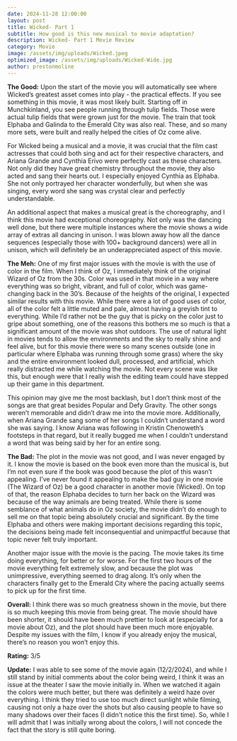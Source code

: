 ```yaml
---
date: 2024-11-28 12:00:00
layout: post
title: Wicked- Part 1
subtitle: How good is this new musical to movie adaptation?
description: Wicked- Part 1 Movie Review
category: Movie
image: /assets/img/uploads/Wicked.jpeg
optimized_image: /assets/img/uploads/Wicked-Wide.jpg
author: prestonmoline
---
```


**The Good:**
Upon the start of the movie you will automatically see where Wicked’s greatest asset comes into play - the practical effects. If you see something in this movie, it was most likely built. Starting off in Munchkinland, you see people running through tulip fields. Those were actual tulip fields that were grown just for the movie. The train that took Elphaba and Galinda to the Emerald City was also real. These, and so many more sets, were built and really helped the cities of Oz come alive. 

For Wicked being a musical and a movie, it was crucial that the film cast actresses that could both sing and act for their respective characters, and Ariana Grande and Cynthia Erivo were perfectly cast as these characters. Not only did they have great chemistry throughout the movie, they also acted and sang their hearts out. I especially enjoyed Cynthia as Elphaba. She not only portrayed her character wonderfully, but when she was singing, every word she sang was crystal clear and perfectly understandable.

An additional aspect that makes a musical great is the choreography, and I think this movie had exceptional choreography. Not only was the dancing well done, but there were multiple instances where the movie shows a wide array of extras all dancing in unison. I was blown away how all the dance sequences (especially those with 100+ background dancers) were all in unison, which will definitely be an underappreciated aspect of this movie.

**The Meh:**
One of my first major issues with the movie is with the use of color in the film. When I think of Oz, I immediately think of the original Wizard of Oz from the 30s. Color was used in that movie in a way where everything was so bright, vibrant, and full of color, which was game-changing back in the 30’s. Because of the heights of the original, I expected similar results with this movie. While there were a lot of good uses of color, all of the color felt a little muted and pale, almost having a greyish tint to everything. While I’d rather not be the guy that is picky on the color just to gripe about something, one of the reasons this bothers me so much is that a significant amount of the movie was shot outdoors. The use of natural light in movies tends to allow the environments and the sky to really shine and feel alive, but for this movie there were so many scenes outside (one in particular where Elphaba was running through some grass) where the sky and the entire environment looked dull, processed, and artificial, which really distracted me while watching the movie. Not every scene was like this, but enough were that I really wish the editing team could have stepped up their game in this department.

This opinion may give me the most backlash, but I don’t think most of the songs are that great besides Popular and Defy Gravity. The other songs weren’t memorable and didn’t draw me into the movie more. Additionally, when Ariana Grande sang some of her songs I couldn’t understand a word she was saying. I know Ariana was following in Kristin Chenoweth’s footsteps in that regard, but it really bugged me when I couldn’t understand a word that was being said by her for an entire song.


**The Bad:**
The plot in the movie was not good, and I was never engaged by it. I know the movie is based on the book even more than the musical is, but I’m not even sure if the book was good because the plot of this wasn’t appealing. I’ve never found it appealing to make the bad guy in one movie (The Wizard of Oz) be a good character in another movie (Wicked). On top of that, the reason Elphaba decides to turn her back on the Wizard was because of the way animals are being treated. While there is some semblance of what animals do in Oz society, the movie didn’t do enough to sell me on that topic being absolutely crucial and significant. By the time Elphaba and others were making important decisions regarding this topic, the decisions being made felt inconsequential and unimpactful because that topic never felt truly important.

Another major issue with the movie is the pacing. The movie takes its time doing everything, for better or for worse. For the first two hours of the movie everything felt extremely slow, and because the plot was unimpressive, everything seemed to drag along. It’s only when the characters finally get to the Emerald City where the pacing actually seems to pick up for the first time.



**Overall:**
I think there was so much greatness shown in the movie, but there is so much keeping this movie from being great. The movie should have been shorter, it should have been much prettier to look at (especially for a movie about Oz), and the plot should have been much more enjoyable. Despite my issues with the film, I know if you already enjoy the musical, there’s no reason you won’t enjoy this.


**Rating:**
3/5


**Update:**
I was able to see some of the movie again (12/2/2024), and while I still stand by initial comments about the color being weird, I think it was an issue at the theater I saw the movie initially in. When we watched it again the colors were much better, but there was definitely a weird haze over everything. I think they tried to use too much direct sunlight while filming, causing not only a haze over the shots but also causing people to have so many shadows over their faces (I didn't notice this the first time). So, while I will admit that I was initially wrong about the colors, I will not concede the fact that the story is still quite boring. 
